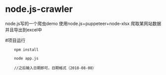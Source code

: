 # node.js-crawler
node.js写的一个爬虫demo
使用node.js+puppeteer+node-xlsx 爬取某网站数据并且导出到excel中

#项目运行

```
    npm install

    node app.js

    //之后输入日期即可，日期格式（2018-08-08）

```

